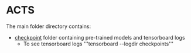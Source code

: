 # ACTS



The main folder directory contains:

* [checkpoint](https://drive.google.com/drive/folders/1B_iP5n9oyTLfqqp8guHk1gvFXM0guZb1?usp=sharing) folder containing pre-trained models and tensorboard logs
  * To see tensorboard logs '''tensorboard --logdir checkpoints'''
  
